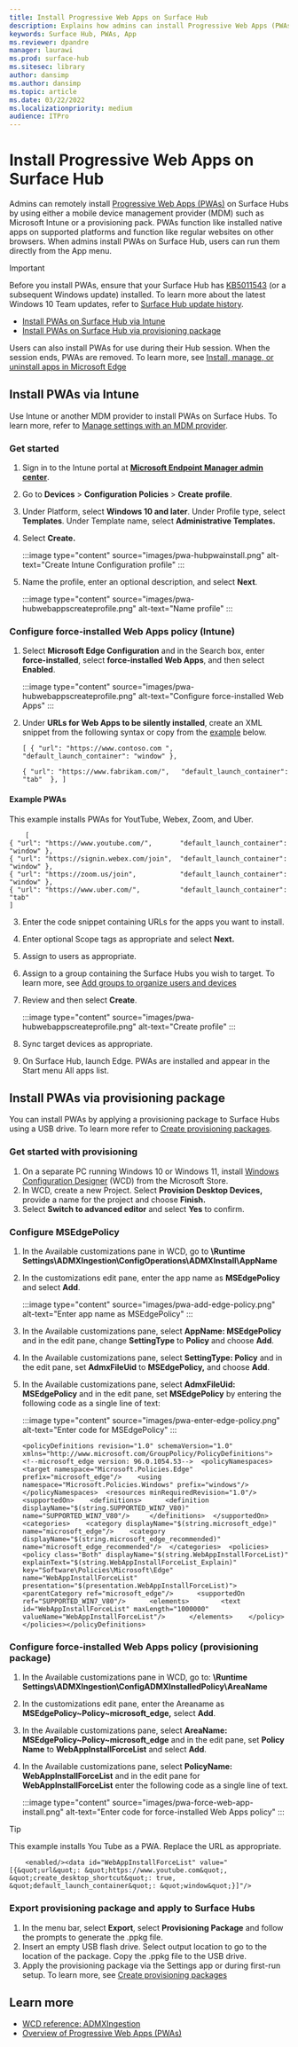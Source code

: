 ```yaml
---
title: Install Progressive Web Apps on Surface Hub
description: Explains how admins can install Progressive Web Apps (PWAs) on Surface Hub via Intune or a provisioning package. 
keywords: Surface Hub, PWAs, App
ms.reviewer: dpandre
manager: laurawi
ms.prod: surface-hub
ms.sitesec: library
author: dansimp
ms.author: dansimp
ms.topic: article
ms.date: 03/22/2022
ms.localizationpriority: medium
audience: ITPro
---
```


# Install Progressive Web Apps on Surface Hub

Admins can remotely install [Progressive Web Apps (PWAs)](/microsoft-edge/progressive-web-apps-chromium/) on Surface Hubs by using either a mobile device management provider (MDM) such as Microsoft Intune or a provisioning pack. PWAs function like installed native apps on supported platforms and function like regular websites on other browsers. When admins install PWAs on Surface Hub, users can run them directly from the App menu. 

> [!IMPORTANT]
> Before you install PWAs, ensure that your Surface Hub has [KB5011543](https://support.microsoft.com/help/5011543) (or a subsequent Windows update) installed. To learn more about the latest Windows 10 Team updates, refer to [Surface Hub update history](surface-hub-update-history.md). 

- [Install PWAs on Surface Hub via Intune](#install-pwas-via-intune)
- [Install PWAs on Surface Hub via provisioning package](#install-pwas-via-provisioning-package)

Users can also install PWAs for use during their Hub session. When the session ends, PWAs are removed. To learn more, see [Install, manage, or uninstall apps in Microsoft Edge](https://support.microsoft.com/topic/install-manage-or-uninstall-apps-in-microsoft-edge-0c156575-a94a-45e4-a54f-3a84846f6113)

## Install PWAs via Intune

Use Intune or another MDM provider to install PWAs on Surface Hubs. To learn more, refer to [Manage settings with an MDM provider](manage-settings-with-mdm-for-surface-hub.md).

### Get started

1. Sign in to the Intune portal at  [**Microsoft Endpoint Manager admin center**](https://endpoint.microsoft.com/).
2. Go  to **Devices** > **Configuration** **Policies** > **Create profile**. 
3. Under Platform, select **Windows 10 and later**. Under Profile type, select **Templates**. Under Template name, select **Administrative Templates.**
4. Select **Create.**

    :::image type="content" source="images/pwa-hubpwainstall.png" alt-text="Create Intune Configuration profile" :::

5. Name the profile, enter an optional description, and select **Next**.

    :::image type="content" source="images/pwa-hubwebappscreateprofile.png" alt-text="Name profile" :::

### Configure force-installed Web Apps policy (Intune)

1. Select **Microsoft Edge Configuration** and in the Search box, enter **force-installed**, select **force-installed Web Apps**, and then select **Enabled**.

    :::image type="content" source="images/pwa-hubwebappscreateprofile.png" alt-text="Configure force-installed Web Apps" :::

2. Under **URLs for Web Apps to be silently installed**, create an XML snippet from the following syntax or copy from the [example](#example-pwas) below. 

    ```
    [ { "url": "https://www.contoso.com ",   "default_launch_container": "window" }, 
    
   { "url": "https://www.fabrikam.com/",   "default_launch_container": "tab"  }, ]
    ```
    
#### Example PWAs

This example installs PWAs for YoutTube, Webex, Zoom, and Uber.

```
    [
{ "url": "https://www.youtube.com/",       "default_launch_container": "window" },
{ "url": "https://signin.webex.com/join",  "default_launch_container": "window" },
{ "url": "https://zoom.us/join",           "default_launch_container": "window" },
{ "url": "https://www.uber.com/",          "default_launch_container": "tab"
]
```

3. Enter the code snippet containing URLs for the apps you want to install.
4. Enter optional Scope tags as appropriate and select **Next.**
5. Assign to users as appropriate.
6. Assign to a group containing the Surface Hubs you wish to target. To learn more, see [Add groups to organize users and devices](/mem/intune/fundamentals/groups-add)
7. Review and then select **Create**.

    :::image type="content" source="images/pwa-hubwebappscreateprofile.png" alt-text="Create profile" :::
    

8. Sync target devices as appropriate.
9. On Surface Hub, launch Edge. PWAs are installed and appear in the Start menu All apps list.

## Install PWAs via provisioning package

You can install PWAs by applying a provisioning package to Surface Hubs using a USB drive. To learn more refer to [Create provisioning packages](/surface-hub/provisioning-packages-for-surface-hub#use-surface-hub-provisioning-wizard).

### Get started with provisioning

1. On a separate PC running Windows 10 or Windows 11, install [Windows Configuration Designer](https://www.microsoft.com/store/apps/9nblggh4tx22) (WCD) from the Microsoft Store.
2. In WCD, create a new Project. Select **Provision Desktop Devices,** provide a name for the project and choose **Finish.**
3. Select **Switch to advanced editor** and select **Yes** to confirm.

### Configure MSEdgePolicy

1. In the Available customizations pane in WCD, go to **\Runtime Settings\ADMXIngestion\ConfigOperations\ADMXInstall\AppName**
2. In the customizations edit pane, enter the app name as **MSEdgePolicy** and select **Add**.

    :::image type="content" source="images/pwa-add-edge-policy.png" alt-text="Enter app name as MSEdgePolicy" :::

3. In the Available customizations pane, select **AppName: MSEdgePolicy** and in the edit pane, change **SettingType** to **Policy** and choose **Add**.
4. In the Available customizations pane, select **SettingType: Policy** and in the edit pane, set **AdmxFileUid** to **MSEdgePolicy,** and choose **Add**.
5. In the Available customizations pane, select **AdmxFileUid: MSEdgePolicy** and in the edit pane, set **MSEdgePolicy** by entering the following code as a single line of text:

   :::image type="content" source="images/pwa-enter-edge-policy.png" alt-text="Enter code for MSEdgePolicy" :::   
   
    ```
    <policyDefinitions revision="1.0" schemaVersion="1.0" xmlns="http://www.microsoft.com/GroupPolicy/PolicyDefinitions">  <!--microsoft_edge version: 96.0.1054.53-->  <policyNamespaces>    <target namespace="Microsoft.Policies.Edge" prefix="microsoft_edge"/>    <using namespace="Microsoft.Policies.Windows" prefix="windows"/>  </policyNamespaces>  <resources minRequiredRevision="1.0"/>  <supportedOn>    <definitions>      <definition displayName="$(string.SUPPORTED_WIN7_V80)" name="SUPPORTED_WIN7_V80"/>     </definitions>  </supportedOn>  <categories>    <category displayName="$(string.microsoft_edge)" name="microsoft_edge"/>    <category displayName="$(string.microsoft_edge_recommended)" name="microsoft_edge_recommended"/>  </categories>  <policies>    <policy class="Both" displayName="$(string.WebAppInstallForceList)" explainText="$(string.WebAppInstallForceList_Explain)" key="Software\Policies\Microsoft\Edge" name="WebAppInstallForceList" presentation="$(presentation.WebAppInstallForceList)">      <parentCategory ref="microsoft_edge"/>      <supportedOn ref="SUPPORTED_WIN7_V80"/>      <elements>        <text id="WebAppInstallForceList" maxLength="1000000" valueName="WebAppInstallForceList"/>      </elements>    </policy>    </policies></policyDefinitions>
    ```
 
### Configure force-installed Web Apps policy (provisioning package)

1. In the Available customizations pane in WCD, go to: **\Runtime Settings\ADMXIngestion\ConfigADMXInstalledPolicy\AreaName**
2. In the customizations edit pane, enter the Areaname as **MSEdgePolicy~Policy~microsoft_edge,** select **Add**.
3. In the Available customizations pane, select **AreaName: MSEdgePolicy~Policy~microsoft_edge** and in the edit pane, set **Policy Name** to **WebAppInstallForceList** and select **Add**.
4. In the Available customizations pane, select **PolicyName: WebAppInstallForceList** and in the edit pane for **WebAppInstallForceList** enter the following code as a single line of text.

    :::image type="content" source="images/pwa-force-web-app-install.png" alt-text="Enter code for force-installed Web Apps policy" :::   

 > [!TIP]
 > This example installs You Tube as a PWA. Replace the URL as appropriate. 

```
    <enabled/><data id="WebAppInstallForceList" value="[{&quot;url&quot;: &quot;https://www.youtube.com&quot;, &quot;create_desktop_shortcut&quot;: true, &quot;default_launch_container&quot;: &quot;window&quot;}]"/>
```    

### Export provisioning package and apply to Surface Hubs

1. In the menu bar, select **Export**, select **Provisioning Package** and follow the prompts to generate the .ppkg file.
2. Insert an empty USB flash drive. Select output location to go to the location of the package. Copy the .ppkg file to the USB drive.
3. Apply the provisioning package via the Settings app or during first-run setup. To learn more, see [Create provisioning packages](/surface-hub/provisioning-packages-for-surface-hub#apply-a-provisioning-package-to-surface-hub)

## Learn more

- [WCD reference: ADMXIngestion](/windows/configuration/wcd/wcd-admxingestion)
- [Overview of Progressive Web Apps (PWAs)](/microsoft-edge/progressive-web-apps-chromium/)
